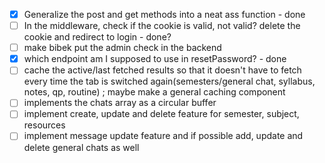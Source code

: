 - [x] Generalize the post and get methods into a neat ass function - done
- [ ] In the middleware, check if the cookie is valid, not valid? delete the cookie and redirect to login - done?
- [ ] make bibek put the admin check in the backend
- [x] which endpoint am I supposed to use in resetPassword? - done
- [ ] cache the active/last fetched results so that it doesn't have to fetch every time the tab is switched again(semesters/general chat, syllabus, notes, qp, routine) ; maybe make a general caching component
- [ ] implements the chats array as a circular buffer
- [ ] implement create, update and delete feature for semester, subject, resources
- [ ] implement message update feature and if possible add, update and delete general chats as well